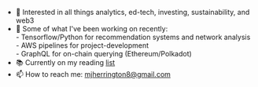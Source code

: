 
- 🤝 Interested in all things analytics, ed-tech, investing, sustainability, and web3
- 🌱 Some of what I've been working on recently: \
          - Tensorflow/Python for recommendation systems and network analysis \
          - AWS pipelines for project-development \
          - GraphQL for on-chain querying (Ethereum/Polkadot)
- 📚 Currently on my reading [list](https://www.goodreads.com/review/list/144484786?shelf=)
- 📫 How to reach me: [mjherrington8@gmail.com](mailto:mjherrington8@gmail.com)

<!---
linkparabole/linkparabole is a ✨ special ✨ repository because its `README.md` (this file) appears on your GitHub profile.
You can click the Preview link to take a look at your changes.
--->
